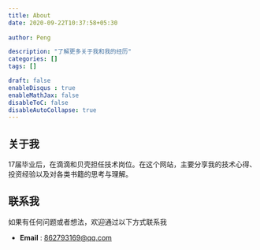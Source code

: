 ```yaml
---
title: About
date: 2020-09-22T10:37:58+05:30
 
author: Peng

description: "了解更多关于我和我的经历"
categories: []
tags: []

draft: false
enableDisqus : true
enableMathJax: false
disableToC: false
disableAutoCollapse: true
---
```


## 关于我
17届毕业后，在滴滴和贝壳担任技术岗位。在这个网站，主要分享我的技术心得、投资经验以及对各类书籍的思考与理解。

## 联系我

如果有任何问题或者想法，欢迎通过以下方式联系我
- **Email** : 862793169@qq.com
